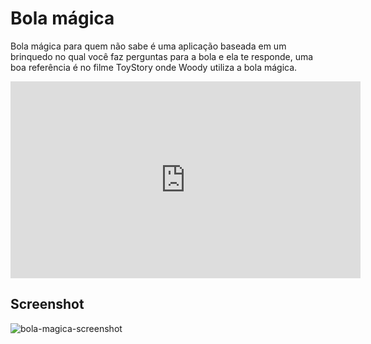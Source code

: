 # Bola mágica

Bola mágica para quem não sabe é uma aplicação baseada em um brinquedo no qual você faz perguntas para a bola e ela te responde, uma boa referência é no filme ToyStory onde Woody utiliza a bola mágica.

<iframe width="560" height="315" src="https://www.youtube.com/embed/mFOracFClBg" title="YouTube video player" frameborder="0" allow="accelerometer; autoplay; clipboard-write; encrypted-media; gyroscope; picture-in-picture" allowfullscreen></iframe>

## Screenshot

![bola-magica-screenshot](https://user-images.githubusercontent.com/74942532/138537453-40c2817d-ad6f-4f28-8f1d-ca335fab19dc.png)

